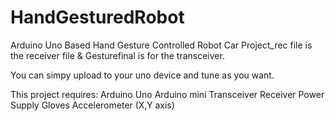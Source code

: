 # HandGesturedRobot
Arduino Uno Based Hand Gesture Controlled Robot Car
Project_rec file is the receiver file & 
Gesturefinal is for the transceiver.

You can simpy upload to your uno device and tune as you want.

This project requires:
Arduino Uno
Arduino mini
Transceiver
Receiver
Power Supply
Gloves
Accelerometer (X,Y axis)
